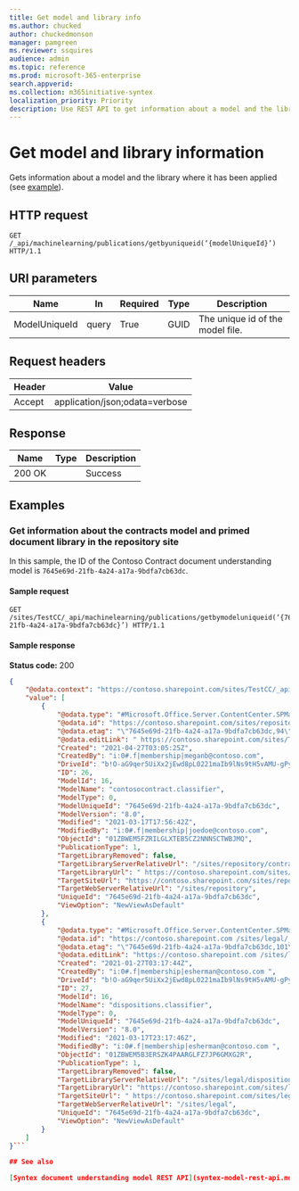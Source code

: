 ```yaml
---
title: Get model and library info
ms.author: chucked
author: chuckedmonson
manager: pamgreen
ms.reviewer: ssquires
audience: admin
ms.topic: reference
ms.prod: microsoft-365-enterprise
search.appverid: 
ms.collection: m365initiative-syntex
localization_priority: Priority
description: Use REST API to get information about a model and the library where it has been applied.
---
```


# Get model and library information

Gets information about a model and the library where it has been applied (see [example](rest-getmodelandlibraryinfo.md#examples)).

## HTTP request

```HTTP
GET /_api/machinelearning/publications/getbyuniqueid(‘{modelUniqueId}’) HTTP/1.1
```

## URI parameters

| Name | In | Required | Type | Description |
|--------|-------|--------|------------|-----------|
|ModelUniqueId|query|True|GUID|The unique id of the model file.|

## Request headers

| Header | Value |
|--------|-------|
|Accept|application/json;odata=verbose|


## Response

| Name   | Type  | Description|
|--------|-------|------------|
|200 OK| |Success|

## Examples

### Get information about the contracts model and primed document library in the repository site

In this sample, the ID of the Contoso Contract document understanding model is `7645e69d-21fb-4a24-a17a-9bdfa7cb63dc`.

#### Sample request

```HTTP
GET /sites/TestCC/_api/machinelearning/publications/getbymodeluniqueid(‘{7645e69d-21fb-4a24-a17a-9bdfa7cb63dc}’) HTTP/1.1
```
#### Sample response

**Status code:** 200

```JSON
{
	"@odata.context": "https://contoso.sharepoint.com/sites/TestCC/_api/$metadata#publications",
	"value": [
		{
			"@odata.type": "#Microsoft.Office.Server.ContentCenter.SPMachineLearningPublication",
			"@odata.id": "https://contoso.sharepoint.com/sites/repository /_api/machinelearning/publications/getbyuniqueId('7645e69d-21fb-4a24-a17a-9bdfa7cb63dc')",
			"@odata.etag": "\"7645e69d-21fb-4a24-a17a-9bdfa7cb63dc,94\"",
			"@odata.editLink": " https://contoso.sharepoint.com/sites/TestCC /_api/machinelearning/publications/getbyuniqueId('7645e69d-21fb-4a24-a17a-9bdfa7cb63dc')",
			"Created": "2021-04-27T03:05:25Z",
			"CreatedBy": "i:0#.f|membership|meganb@contoso.com",
			"DriveId": "b!O-aG9qer5UiXx2jEwd8pL0221maIb9lNs9tH5vAMU-gPy9BrxT7GTrtXtdtv1Uzb",
			"ID": 26,
			"ModelId": 16,
			"ModelName": "contosocontract.classifier",
			"ModelType": 0,
			"ModelUniqueId": "7645e69d-21fb-4a24-a17a-9bdfa7cb63dc",
			"ModelVersion": "8.0",
			"Modified": "2021-03-17T17:56:42Z",
			"ModifiedBy": "i:0#.f|membership|joedoe@contoso.com",
			"ObjectId": "01ZBWEM5FZRILGLXTEB5CZ2NNNSCTWBJMQ",
			"PublicationType": 1,
			"TargetLibraryRemoved": false,
			"TargetLibraryServerRelativeUrl": "/sites/repository/contracts",
			"TargetLibraryUrl": " https://contoso.sharepoint.com/sites/repository/contracts",
			"TargetSiteUrl": "https://contoso.sharepoint.com/sites/repository",
			"TargetWebServerRelativeUrl": "/sites/repository",
			"UniqueId": "7645e69d-21fb-4a24-a17a-9bdfa7cb63dc",
			"ViewOption": "NewViewAsDefault"
		},
		{
			"@odata.type": "#Microsoft.Office.Server.ContentCenter.SPMachineLearningPublication",
			"@odata.id": "https://contoso.sharepoint.com /sites/legal/_api/machinelearning/publications/getbyuniqueId('7645e69d-21fb-4a24-a17a-9bdfa7cb63dc')",
			"@odata.etag": "\"7645e69d-21fb-4a24-a17a-9bdfa7cb63dc,101\"",
			"@odata.editLink": "https://contoso.sharepoint.com /sites/legal/_api/machinelearning/publications/getbyuniqueId('7645e69d-21fb-4a24-a17a-9bdfa7cb63dc')",
			"Created": "2021-01-27T03:17:44Z",
			"CreatedBy": "i:0#.f|membership|esherman@contoso.com ",
			"DriveId": "b!O-aG9qer5UiXx2jEwd8pL0221maIb9lNs9tH5vAMU-gPy9BrxT7GTrtXtdtv1Uzb",
			"ID": 27,
			"ModelId": 16,
			"ModelName": "dispositions.classifier",
			"ModelType": 0,
			"ModelUniqueId": "7645e69d-21fb-4a24-a17a-9bdfa7cb63dc",
			"ModelVersion": "8.0",
			"Modified": "2021-03-17T23:17:46Z",
			"ModifiedBy": "i:0#.f|membership|esherman@contoso.com ",
			"ObjectId": "01ZBWEM5B3ERSZK4PAARGLFZ7JP6GMXG2R",
			"PublicationType": 1,
			"TargetLibraryRemoved": false,
			"TargetLibraryServerRelativeUrl": "/sites/legal/dispositions",
			"TargetLibraryUrl": "https://contoso.sharepoint.com/sites/legal/dispositions",
			"TargetSiteUrl": " https://contoso.sharepoint.com/sites/legal",
			"TargetWebServerRelativeUrl": "/sites/legal",
			"UniqueId": "7645e69d-21fb-4a24-a17a-9bdfa7cb63dc",
			"ViewOption": "NewViewAsDefault"
		}
	]
}```

## See also

[Syntex document understanding model REST API](syntex-model-rest-api.md)
